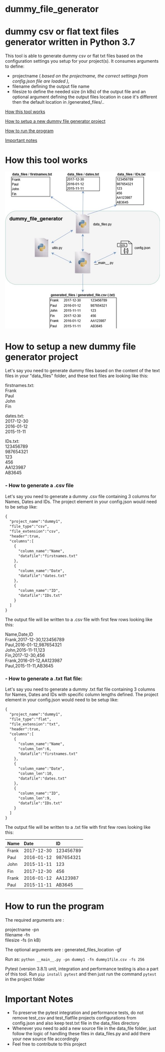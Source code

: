 # dummy_file_generator
# dummy csv or flat text files generator written in Python 3.7

This tool is able to generate dummy csv or flat txt files based on the configuration settings you setup for your project(s).
It consumes arguments to define: 
- projectname ( *based on the projectname, the correct settings from config.json file are loaded ),* 
- filename defining the output file name
- filesize to define the needed size (in kBs) of the output file 
and an optional argument defining the output files location in case it's different then the default location in /generated_files/..

[How this tool works](#how-this-tool-works)

[How to setup a new dummy file generator project](#how-to-setup-a-new-dummy-file-generator-project)

[How to run the program](#how-to-run-the-program)

[Important notes](#important-notes)


# How this tool works
![alt text][diagram]

[diagram]: https://github.com/datahappy1/dummy_file_generator/blob/master/docs/img/diagram.jpg "How this tool works"


# How to setup a new dummy file generator project

Let's say you need to generate dummy files based on the content of the text files in your "data_files" folder, and these text files are looking like this:

firstnames.txt:  <br />
Frank  <br />
Paul  <br />
John  <br />
Fin  <br />

dates.txt:  <br />
2017-12-30  <br />
2016-01-12  <br />
2015-11-11  <br />

IDs.txt:  <br />
123456789  <br />
987654321  <br />
123  <br />
456  <br />
AA123987  <br />
AB3645  <br />

### - How to generate a .csv file
Let's say you need to generate a dummy .csv file containing 3 columns for Names, Dates and IDs. 
The project element in your config.json would need to be setup like:

    {
      "project_name":"dummy1",
      "file_type":"csv",
      "file_extension":"csv",
      "header":true,
      "columns":[
        {
          "column_name":"Name",
          "datafile":"firstnames.txt"
        },
        {
          "column_name":"Date",
          "datafile":"dates.txt"
        },
        {
          "column_name":"ID",
          "datafile":"IDs.txt"
        }      
      ]
    }

The output file will be written to a .csv file with first few rows looking like this:

Name,Date,ID<br />
Frank,2017-12-30,123456789<br />
Paul,2016-01-12,987654321<br />
John,2015-11-11,123<br />
Fin,2017-12-30,456<br />
Frank,2016-01-12,AA123987<br />
Paul,2015-11-11,AB3645<br />

### - How to generate a .txt flat file:
Let's say you need to generate a dummy .txt flat file containing 3 columns for Names, Dates and IDs with specific column lengths defined. 
The project element in your config.json would need to be setup like:

    {
      "project_name":"dummy1",
      "file_type":"flat",
      "file_extension":"txt",
      "header":true,
      "columns":[
        {
          "column_name":"Name",
          "column_len":6,
          "datafile":"firstnames.txt"
        },
        {
          "column_name":"Date",
          "column_len":10,
          "datafile":"dates.txt"
        },
        {
          "column_name":"ID",
          "column_len":9,
          "datafile":"IDs.txt"
        }      
      ]
    }

The output file will be written to a .txt file with first few rows looking like this:

| Name   | Date       | ID        | 
| :----- | :--------- | :-------- | 
| Frank  | 2017-12-30 | 123456789 | 
| Paul   | 2016-01-12 | 987654321 | 
| John   | 2015-11-11 | 123       | 
| Fin    | 2017-12-30 | 456       | 
| Frank  | 2016-01-12 | AA123987  | 
| Paul   | 2015-11-11 | AB3645    | 



# How to run the program
The required arguments are :

projectname -pn <br />
filename -fn <br />
filesize -fs (in kB)

The optional arguments are :
generated_files_location -gf <br />

Run as:
`python __main__.py -pn dummy1 -fn dummy1file.csv -fs 256`

Pytest (version 3.8.1) unit, integration and performance testing is also a part of this tool.
Run `pip install pytest` and then just run the command `pytest` in the project folder

# Important Notes
- To preserve the pytest integration and performance tests, do not remove test_csv and test_flatfile projects configurations from config.json and also keep test.txt file in the data_files directory
- Whenever you need to add a new source file in the data_file folder, just follow the logic of handling these files in data_files.py and add there your new source file accordingly
- Feel free to contribute to this project
